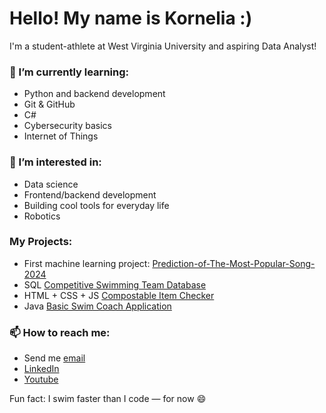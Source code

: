 # Hello! My name is Kornelia :)

I'm a student-athlete at West Virginia University and aspiring Data Analyst!

### 🌱 I’m currently learning:
- Python and backend development
- Git & GitHub
- C#
- Cybersecurity basics
- Internet of Things

### 💼 I’m interested in:
- Data science
- Frontend/backend development
- Building cool tools for everyday life
- Robotics

### My Projects:
- First machine learning project: [Prediction-of-The-Most-Popular-Song-2024](https://github.com/Kornelkaaaa/Prediction-of-The-Most-Popular-Song-2024)
- SQL [Competitive Swimming Team Database](https://github.com/Kornelkaaaa/Mist351_LastAssigment)
- HTML + CSS + JS [Compostable Item Checker](https://github.com/Kornelkaaaa/CompostableItemChecker)
- Java [Basic Swim Coach Application](https://github.com/Kornelkaaaa/swimmerCoach)

### 📫 How to reach me:
- Send me [email](mailto:kornelia.buszka@gmail.com)
- [LinkedIn](https://www.linkedin.com/in/kornelia-buszka/) 
- [Youtube](https://www.youtube.com/@kornelia_buszka)

Fun fact: I swim faster than I code — for now 😄
